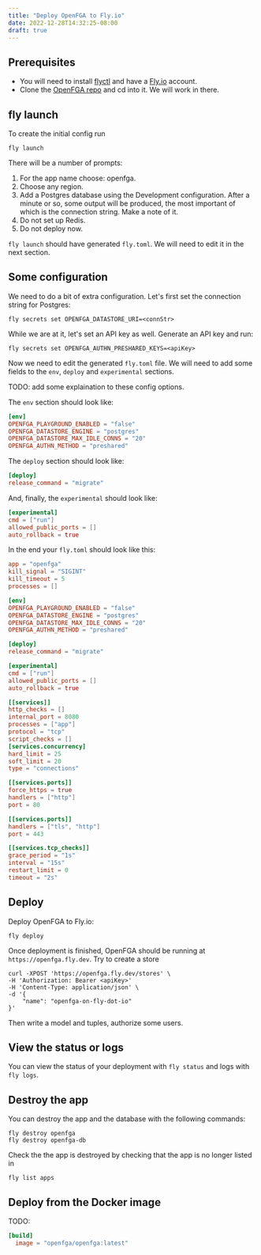 ```yaml
---
title: "Deploy OpenFGA to Fly.io"
date: 2022-12-28T14:32:25-08:00
draft: true
---
```


## Prerequisites

- You will need to install [flyctl](https://fly.io/docs/getting-started/installing-flyctl/) and have a [Fly.io](https://fly.io) account.
- Clone the [OpenFGA repo](https://github.com/openfga/openfga) and cd into it. We will work in there.

## fly launch

To create the initial config run
```console
fly launch
```
There will be a number of prompts:
1. For the app name choose: openfga.
2. Choose any region.
3. Add a Postgres database using the Development configuration. After a minute or so, some output will be produced, the most important of which is the connection string. Make a note of it.
4. Do not set up Redis.
5. Do not deploy now.

`fly launch` should have generated `fly.toml`. We will need to edit it in the next section.

## Some configuration

We need to do a bit of extra configuration. Let's first set the connection string for Postgres:
```console
fly secrets set OPENFGA_DATASTORE_URI=<connStr>
```
While we are at it, let's set an API key as well. Generate an API key and run:
```console
fly secrets set OPENFGA_AUTHN_PRESHARED_KEYS=<apiKey>
```

Now we need to edit the generated `fly.toml` file. We will need to add some fields to the `env`, `deploy` and `experimental` sections.

TODO: add some explaination to these config options.

The `env` section should look like:
```toml
[env]
OPENFGA_PLAYGROUND_ENABLED = "false"
OPENFGA_DATASTORE_ENGINE = "postgres"
OPENFGA_DATASTORE_MAX_IDLE_CONNS = "20"
OPENFGA_AUTHN_METHOD = "preshared"
```

The `deploy` section should look like:
```toml
[deploy]
release_command = "migrate"
```

And, finally, the `experimental` should look like:
```toml
[experimental]
cmd = ["run"]
allowed_public_ports = []
auto_rollback = true
```


In the end your `fly.toml` should look like this:

```toml
app = "openfga"
kill_signal = "SIGINT"
kill_timeout = 5
processes = []

[env]
OPENFGA_PLAYGROUND_ENABLED = "false"
OPENFGA_DATASTORE_ENGINE = "postgres"
OPENFGA_DATASTORE_MAX_IDLE_CONNS = "20"
OPENFGA_AUTHN_METHOD = "preshared"

[deploy]
release_command = "migrate"

[experimental]
cmd = ["run"]
allowed_public_ports = []
auto_rollback = true

[[services]]
http_checks = []
internal_port = 8080
processes = ["app"]
protocol = "tcp"
script_checks = []
[services.concurrency]
hard_limit = 25
soft_limit = 20
type = "connections"

[[services.ports]]
force_https = true
handlers = ["http"]
port = 80

[[services.ports]]
handlers = ["tls", "http"]
port = 443

[[services.tcp_checks]]
grace_period = "1s"
interval = "15s"
restart_limit = 0
timeout = "2s"
```

## Deploy

Deploy OpenFGA to Fly.io:
```console
fly deploy
```
Once deployment is finished, OpenFGA should be running at `https://openfga.fly.dev`. Try to create a store
```
curl -XPOST 'https://openfga.fly.dev/stores' \
-H 'Authorization: Bearer <apiKey>'
-H 'Content-Type: application/json' \
-d '{
    "name": "openfga-on-fly-dot-io"
}'
```
Then write a model and tuples, authorize some users.

## View the status or logs

You can view the status of your deployment with `fly status` and logs with `fly logs`.

## Destroy the app

You can destroy the app and the database with the following commands:
```console
fly destroy openfga
fly destroy openfga-db
```

Check the the app is destroyed by checking that the app is no longer listed in
```console
fly list apps
```

## Deploy from the Docker image

TODO:

```toml
[build]
  image = "openfga/openfga:latest"
```
